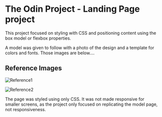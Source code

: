 # The Odin Project - Landing Page project

This project focused on styling with CSS and positioning content using the box model or flexbox properties.

A model was given to follow with a photo of the design and a template for colors and fonts. Those images are below....

## Reference Images

![Reference1](https://cdn.statically.io/gh/TheOdinProject/curriculum/main/foundations/html_css/project/odin-project.png)

![Reference2](https://cdn.statically.io/gh/TheOdinProject/curriculum/main/foundations/html_css/project/colors_and_stuff.png)

The page was styled using only CSS. It was not made responsive for smaller screens, as the project only focused on replicating the model page, not responsiveness. 
